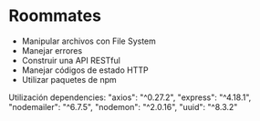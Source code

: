 # Roommates
- Manipular archivos con File System
- Manejar errores
- Construir una API RESTful
- Manejar códigos de estado HTTP
- Utilizar paquetes de npm

Utilización dependencies:
    "axios": "^0.27.2",
    "express": "^4.18.1",
    "nodemailer": "^6.7.5",
    "nodemon": "^2.0.16",
    "uuid": "^8.3.2"
